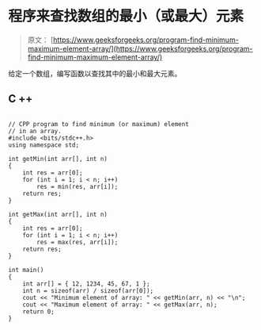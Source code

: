 # 程序来查找数组的最小（或最大）元素

> 原文： [https://www.geeksforgeeks.org/program-find-minimum-maximum-element-array/](https://www.geeksforgeeks.org/program-find-minimum-maximum-element-array/)

给定一个数组，编写函数以查找其中的最小和最大元素。

## C ++

```

// CPP program to find minimum (or maximum) element 
// in an array. 
#include <bits/stdc++.h> 
using namespace std; 

int getMin(int arr[], int n) 
{ 
    int res = arr[0]; 
    for (int i = 1; i < n; i++) 
        res = min(res, arr[i]); 
    return res; 
} 

int getMax(int arr[], int n) 
{ 
    int res = arr[0]; 
    for (int i = 1; i < n; i++) 
        res = max(res, arr[i]); 
    return res; 
} 

int main() 
{ 
    int arr[] = { 12, 1234, 45, 67, 1 }; 
    int n = sizeof(arr) / sizeof(arr[0]); 
    cout << "Minimum element of array: " << getMin(arr, n) << "\n"; 
    cout << "Maximum element of array: " << getMax(arr, n); 
    return 0; 
} 

```